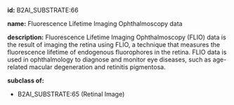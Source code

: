 **id:** B2AI_SUBSTRATE:66

**name:** Fluorescence Lifetime Imaging Ophthalmoscopy data

**description:** Fluorescence Lifetime Imaging Ophthalmoscopy (FLIO) data is the result of imaging the retina using FLIO, a technique that measures the fluorescence lifetime of endogenous fluorophores in the retina. FLIO data is used in ophthalmology to diagnose and monitor eye diseases, such as age-related macular degeneration and retinitis pigmentosa.

**subclass of:**

- B2AI_SUBSTRATE:65 (Retinal Image)

